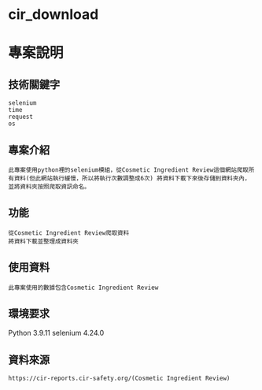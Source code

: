 # cir_download

# 專案說明

## 技術關鍵字

    selenium
    time
    request
    os


## 專案介紹

    此專案使用python裡的selenium模組，從Cosmetic Ingredient Review這個網站爬取所有資料(但此網站執行緩慢，所以將執行次數調整成6次) 將資料下載下來後存儲到資料夾內，並將資料夾按照爬取資訊命名。

## 功能
    從Cosmetic Ingredient Review爬取資料
    將資料下載並整理成資料夾


## 使用資料

    此專案使用的數據包含Cosmetic Ingredient Review

## 環境要求
Python 3.9.11
selenium 4.24.0

## 資料來源

    https://cir-reports.cir-safety.org/(Cosmetic Ingredient Review)